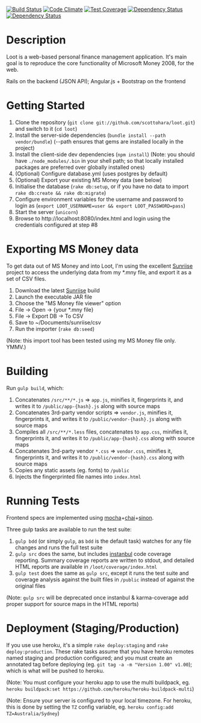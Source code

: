 [![Build Status](https://travis-ci.org/scottohara/loot.svg)](https://travis-ci.org/scottohara/loot)
[![Code Climate](https://codeclimate.com/github/scottohara/loot/badges/gpa.svg)](https://codeclimate.com/github/scottohara/loot)
[![Test Coverage](https://codeclimate.com/github/scottohara/loot/badges/coverage.svg)](https://codeclimate.com/github/scottohara/loot)
[![Dependency Status](https://www.versioneye.com/user/projects/549d100c6b1b81d9a4000925/badge.svg?style=flat)](https://www.versioneye.com/user/projects/549d100c6b1b81d9a4000925)
[![Dependency Status](https://www.versioneye.com/user/projects/549d12836b1b81202d0005dc/badge.svg?style=flat)](https://www.versioneye.com/user/projects/549d12836b1b81202d0005dc)

Description
===========
Loot is a web-based personal finance management application.
It's main goal is to reproduce the core functionality of Microsoft Money 2008, for the web.

Rails on the backend (JSON API); Angular.js + Bootstrap on the frontend

Getting Started
===============
1. Clone the repository (`git clone git://github.com/scottohara/loot.git`) and switch to it (`cd loot`)
2. Install the server-side dependencies (`bundle install --path vendor/bundle`) (--path ensures that gems are installed locally in the project)
3. Install the client-side dev dependencies (`npm install`) (Note: you should have `./node_modules/.bin` in your shell path; so that locally installed packages are preferred over globally installed ones)
4. (Optional) Configure database.yml (uses postgres by default)
5. (Optional) Export your existing MS Money data (see below)
6. Initialise the database (`rake db:setup`, or if you have no data to import `rake db:create && rake db:migrate`)
7. Configure environment variables for the username and password to login as (`export LOOT_USERNAME=user && export LOOT_PASSWORD=pass`)
8. Start the server (`unicorn`)
9. Browse to http://localhost:8080/index.html and login using the credentials configured at step #8

Exporting MS Money data
=======================
To get data out of MS Money and into Loot, I'm using the excellent [Sunriise](http://sourceforge.net/projects/sunriise/) project to access the underlying data from my \*.mny file, and export it as a set of CSV files.

1. Download the latest [Sunriise](http://sourceforge.net/projects/sunriise/) build
2. Launch the executable JAR file
3. Choose the "MS Money file viewer" option
4. File -> Open -> {your *.mny file}
5. File -> Export DB -> To CSV
6. Save to ~/Documents/sunriise/csv
7. Run the importer (`rake db:seed`)

(Note: this import tool has been tested using my MS Money file only. YMMV.)

Building
========
Run `gulp build`, which:

1. Concatenates `/src/**/*.js` => `app.js`, minifies it, fingerprints it, and writes it to `/public/app-{hash}.js` along with source maps
2. Concatenates 3rd-party vendor scripts => `vendor.js`, minifies it, fingerprints it, and writes it to `/public/vendor-{hash}.js` along with source maps
3. Compiles all `/src/**/*.less` files, concatenates to `app.css`, minifies it, fingerprints it, and writes it to `/public/app-{hash}.css` along with source maps
4. Concatenates 3rd-party vendor `*.css` => `vendor.css`, minifies it, fingerprints it, and writes it to `/public/vendor-{hash}.css` along with source maps
5. Copies any static assets (eg. fonts) to `/public`
6. Injects the fingerprinted file names into `index.html`

Running Tests
=============
Frontend specs are implemented using [mocha](http://visionmedia.github.io/mocha/)+[chai](http://chaijs.com/)+[sinon](http://sinonjs.org/).

Three gulp tasks are available to run the test suite:

1. `gulp bdd` (or simply `gulp`, as `bdd` is the default task) watches for any file changes and runs the full test suite
2. `gulp src` does the same, but includes [instanbul](http://gotwarlost.github.io/istanbul/) code coverage reporting. Summary coverage reports are written to stdout, and detailed HTML reports are available in `/loot/coverage/index.html`
3. `gulp test` does the same as `gulp src`, except it runs the test suite and coverage analysis against the built files in `/public` instead of against the original files

(Note: `gulp src` will be deprecated once instanbul & karma-coverage add proper support for source maps in the HTML reports)

Deployment (Staging/Production)
===============================
If you use use heroku, it's a simple `rake deploy:staging` and `rake deploy:production`. These rake tasks assume that you have heroku remotes named staging and production configured; and you must create an annotated tag before deploying (eg. `git tag -a -m "Version 1.00" v1.00`); which is what will be pushed to heroku.

(Note: You must configure your heroku app to use the multi buildpack, eg. `heroku buildpack:set https://github.com/heroku/heroku-buildpack-multi`)

(Note: Ensure your server is configured to your local timezone. For heroku, this is done by setting the `TZ` config variable, eg. `heroku config:add TZ=Australia/Sydney`)
